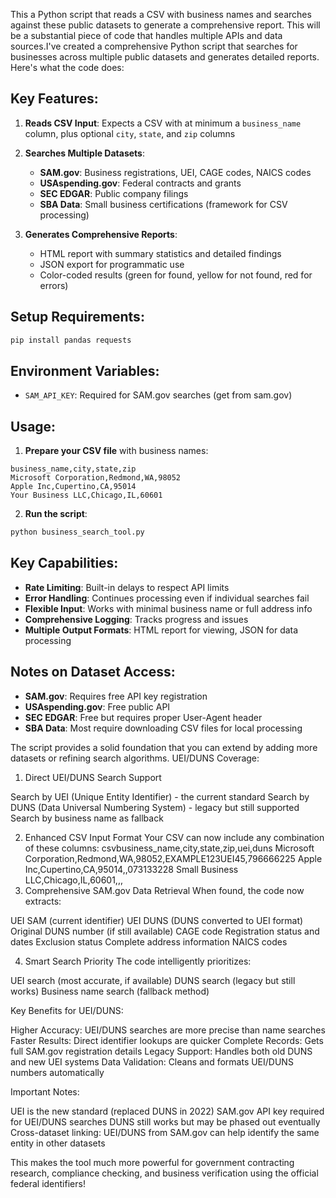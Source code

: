 This a Python script that reads a CSV with business names and searches against these public datasets to generate a comprehensive report. This will be a substantial piece of code that handles multiple APIs and data sources.I've created a comprehensive Python script that searches for businesses across multiple public datasets and generates detailed reports. Here's what the code does:

## Key Features:

1. **Reads CSV Input**: Expects a CSV with at minimum a `business_name` column, plus optional `city`, `state`, and `zip` columns

2. **Searches Multiple Datasets**:
   - **SAM.gov**: Business registrations, UEI, CAGE codes, NAICS codes
   - **USAspending.gov**: Federal contracts and grants
   - **SEC EDGAR**: Public company filings
   - **SBA Data**: Small business certifications (framework for CSV processing)

3. **Generates Comprehensive Reports**:
   - HTML report with summary statistics and detailed findings
   - JSON export for programmatic use
   - Color-coded results (green for found, yellow for not found, red for errors)

## Setup Requirements:

```bash
pip install pandas requests
```

## Environment Variables:
- `SAM_API_KEY`: Required for SAM.gov searches (get from sam.gov)

## Usage:

1. **Prepare your CSV file** with business names:
```csv
business_name,city,state,zip
Microsoft Corporation,Redmond,WA,98052
Apple Inc,Cupertino,CA,95014
Your Business LLC,Chicago,IL,60601
```

2. **Run the script**:
```python
python business_search_tool.py
```

## Key Capabilities:

- **Rate Limiting**: Built-in delays to respect API limits
- **Error Handling**: Continues processing even if individual searches fail
- **Flexible Input**: Works with minimal business name or full address info
- **Comprehensive Logging**: Tracks progress and issues
- **Multiple Output Formats**: HTML report for viewing, JSON for data processing

## Notes on Dataset Access:

- **SAM.gov**: Requires free API key registration
- **USAspending.gov**: Free public API
- **SEC EDGAR**: Free but requires proper User-Agent header
- **SBA Data**: Most require downloading CSV files for local processing

The script provides a solid foundation that you can extend by adding more datasets or refining search algorithms.
UEI/DUNS Coverage:
1. Direct UEI/DUNS Search Support

Search by UEI (Unique Entity Identifier) - the current standard
Search by DUNS (Data Universal Numbering System) - legacy but still supported
Search by business name as fallback

2. Enhanced CSV Input Format
Your CSV can now include any combination of these columns:
csvbusiness_name,city,state,zip,uei,duns
Microsoft Corporation,Redmond,WA,98052,EXAMPLE123UEI45,796666225
Apple Inc,Cupertino,CA,95014,,073133228
Small Business LLC,Chicago,IL,60601,,,
3. Comprehensive SAM.gov Data Retrieval
When found, the code now extracts:

UEI SAM (current identifier)
UEI DUNS (DUNS converted to UEI format)
Original DUNS number (if still available)
CAGE code
Registration status and dates
Exclusion status
Complete address information
NAICS codes

4. Smart Search Priority
The code intelligently prioritizes:

UEI search (most accurate, if available)
DUNS search (legacy but still works)
Business name search (fallback method)

Key Benefits for UEI/DUNS:

Higher Accuracy: UEI/DUNS searches are more precise than name searches
Faster Results: Direct identifier lookups are quicker
Complete Records: Gets full SAM.gov registration details
Legacy Support: Handles both old DUNS and new UEI systems
Data Validation: Cleans and formats UEI/DUNS numbers automatically

Important Notes:

UEI is the new standard (replaced DUNS in 2022)
SAM.gov API key required for UEI/DUNS searches
DUNS still works but may be phased out eventually
Cross-dataset linking: UEI/DUNS from SAM.gov can help identify the same entity in other datasets

This makes the tool much more powerful for government contracting research, compliance checking, and business verification using the official federal identifiers!
